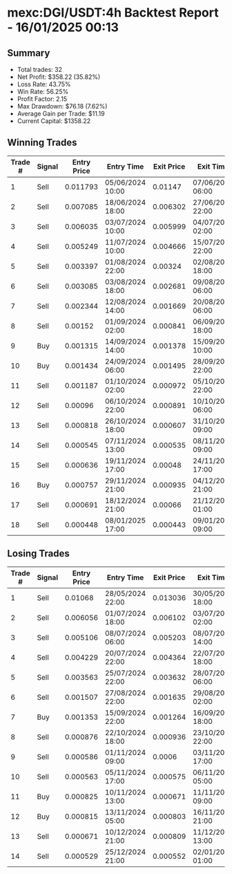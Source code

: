 # mexc:DGI/USDT:4h Backtest Report - 16/01/2025 00:13
## Summary

- Total trades: 32
- Net Profit: $358.22 (35.82%)
- Loss Rate: 43.75%
- Win Rate: 56.25%
- Profit Factor: 2.15
- Max Drawdown: $76.18 (7.62%)
- Average Gain per Trade: $11.19
- Current Capital: $1358.22

## Winning Trades

| Trade # | Signal | Entry Price | Entry Time | Exit Price | Exit Time | Gain |
|---------|--------|-------------|------------|------------|-----------|------|
| 1 | Sell | 0.011793 | 05/06/2024 10:00 | 0.01147 | 07/06/2024 06:00 | $6.47 |
| 2 | Sell | 0.007085 | 18/06/2024 18:00 | 0.006302 | 27/06/2024 22:00 | $26.28 |
| 3 | Sell | 0.006035 | 03/07/2024 10:00 | 0.005999 | 04/07/2024 02:00 | $1.46 |
| 4 | Sell | 0.005249 | 11/07/2024 10:00 | 0.004666 | 15/07/2024 22:00 | $27.01 |
| 5 | Sell | 0.003397 | 01/08/2024 22:00 | 0.00324 | 02/08/2024 18:00 | $11.40 |
| 6 | Sell | 0.003085 | 03/08/2024 18:00 | 0.002681 | 09/08/2024 06:00 | $32.68 |
| 7 | Sell | 0.002344 | 12/08/2024 14:00 | 0.001669 | 20/08/2024 06:00 | $74.21 |
| 8 | Sell | 0.00152 | 01/09/2024 02:00 | 0.000841 | 06/09/2024 18:00 | $120.79 |
| 9 | Buy | 0.001315 | 14/09/2024 14:00 | 0.001378 | 15/09/2024 10:00 | $14.40 |
| 10 | Buy | 0.001434 | 24/09/2024 06:00 | 0.001495 | 28/09/2024 22:00 | $12.73 |
| 11 | Sell | 0.001187 | 01/10/2024 02:00 | 0.000972 | 05/10/2024 22:00 | $54.77 |
| 12 | Sell | 0.00096 | 06/10/2024 22:00 | 0.000891 | 10/10/2024 06:00 | $22.72 |
| 13 | Sell | 0.000818 | 26/10/2024 18:00 | 0.000607 | 31/10/2024 09:00 | $81.57 |
| 14 | Sell | 0.000545 | 07/11/2024 13:00 | 0.000535 | 08/11/2024 09:00 | $6.11 |
| 15 | Sell | 0.000636 | 19/11/2024 17:00 | 0.00048 | 24/11/2024 17:00 | $77.90 |
| 16 | Buy | 0.000757 | 29/11/2024 21:00 | 0.000935 | 04/12/2024 21:00 | $79.26 |
| 17 | Sell | 0.000691 | 18/12/2024 21:00 | 0.00066 | 21/12/2024 01:00 | $15.19 |
| 18 | Sell | 0.000448 | 08/01/2025 17:00 | 0.000443 | 09/01/2025 09:00 | $3.78 |


## Losing Trades

| Trade # | Signal | Entry Price | Entry Time | Exit Price | Exit Time | Loss |
|---------|--------|-------------|------------|------------|-----------|------|
| 1 | Sell | 0.01068 | 28/05/2024 22:00 | 0.013036 | 30/05/2024 18:00 | $55.15 |
| 2 | Sell | 0.006056 | 01/07/2024 18:00 | 0.006102 | 03/07/2024 02:00 | $1.86 |
| 3 | Sell | 0.005106 | 08/07/2024 06:00 | 0.005203 | 08/07/2024 14:00 | $4.64 |
| 4 | Sell | 0.004229 | 20/07/2024 22:00 | 0.004364 | 22/07/2024 18:00 | $7.98 |
| 5 | Sell | 0.003563 | 25/07/2024 22:00 | 0.003632 | 28/07/2024 06:00 | $4.80 |
| 6 | Sell | 0.001507 | 27/08/2024 22:00 | 0.001635 | 29/08/2024 02:00 | $23.47 |
| 7 | Buy | 0.001353 | 15/09/2024 22:00 | 0.001264 | 16/09/2024 18:00 | $20.01 |
| 8 | Sell | 0.000876 | 22/10/2024 18:00 | 0.000936 | 23/10/2024 22:00 | $22.04 |
| 9 | Sell | 0.000586 | 01/11/2024 09:00 | 0.0006 | 03/11/2024 17:00 | $8.04 |
| 10 | Sell | 0.000563 | 05/11/2024 17:00 | 0.000575 | 06/11/2024 05:00 | $7.13 |
| 11 | Buy | 0.000825 | 10/11/2024 13:00 | 0.000671 | 11/11/2024 09:00 | $62.42 |
| 12 | Buy | 0.000815 | 13/11/2024 05:00 | 0.000803 | 16/11/2024 21:00 | $4.69 |
| 13 | Sell | 0.000671 | 10/12/2024 21:00 | 0.000809 | 11/12/2024 13:00 | $73.40 |
| 14 | Sell | 0.000529 | 25/12/2024 21:00 | 0.000552 | 02/01/2025 01:00 | $14.88 |

